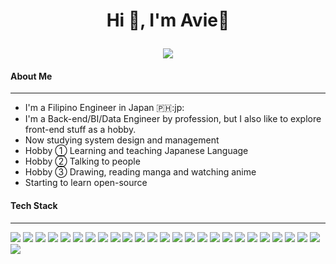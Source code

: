 # <p align = "center" >Hi 👋, I'm Avie:cherry_blossom: </p>
 <p align = "center" ><img src="https://github.com/avie-dev/avie-dev/blob/master/readme_banner.png?raw" /></p>

#### About Me
<hr />
<ul>
  <li> I'm a Filipino Engineer in Japan 🇵🇭:jp: 
  <li> I'm a Back-end/BI/Data Engineer by profession, but I also like to explore front-end stuff as a hobby.</li>
  <li> Now studying system design and management</li>  
  <li> Hobby ① Learning and teaching Japanese Language </li>
  <li> Hobby ② Talking to people </li>
  <li> Hobby ③ Drawing, reading manga and watching anime</li>  
  <li> Starting to learn open-source </li>
</ul>  

#### Tech Stack
<hr/>
<p> <img src="https://img.shields.io/badge/-Python-F9DC3E.svg?logo=python&style=flat">
  <img src="https://img.shields.io/badge/PHP-ccc.svg?logo=php&style=flat">
  <img src="https://img.shields.io/badge/Javascript-276DC3.svg?logo=javascript&style=flat">
  <img src="https://img.shields.io/badge/-CSS3-1572B6.svg?logo=css3&style=flat">
  <img src="https://img.shields.io/badge/-HTML5-333.svg?logo=html5&style=flat">
  <img src="https://img.shields.io/badge/-CakePHP-D3DC43.svg?logo=cakephp&style=flat">
  <img src="https://img.shields.io/badge/-Django-092E20.svg?logo=django&style=flat">
  <img src="https://img.shields.io/badge/-Flask-000000.svg?logo=flask&style=flat">
  <img src="https://img.shields.io/badge/-Bootstrap-563D7C.svg?logo=bootstrap&style=flat">
  <img src="https://img.shields.io/badge/-React-555.svg?logo=react&style=flat">
  <img src="https://img.shields.io/badge/Flutter-02569B?style=for-the-badge&logo=flutter&logoColor=white&style=flat">  
  <img src="https://img.shields.io/badge/-jQuery-0769AD.svg?logo=jquery&style=flat">
  <img src="https://img.shields.io/badge/-Google%20Cloud-EEE.svg?logo=google-cloud&style=flat">
  <img src="https://img.shields.io/badge/MySQL-005C84?style=for-the-badge&logo=mysql&logoColor=white&style=flat">  
  <img src="https://img.shields.io/badge/-GitHub-181717.svg?logo=github&style=flat">
  <img src="https://img.shields.io/badge/-Docker-EEE.svg?logo=docker&style=flat">
  <img src="https://img.shields.io/badge/-Visual%20Studio%20Code-007ACC.svg?logo=visual-studio-code&style=flat">
  <img src="https://img.shields.io/badge/-Vim-019733.svg?logo=vim&style=flat">
  <img src="https://img.shields.io/badge/-Emacs-EEE.svg?logo=spacemacs&style=flat">
  <img src="https://img.shields.io/badge/-Atom-66595C.svg?logo=atom&style=flat">
  <img src="https://img.shields.io/badge/-Xcode-EEE.svg?logo=xcode&style=flat">
  <img src="https://img.shields.io/badge/-intellij%20IDEA-000.svg?logo=intellij-idea&style=flat">
  <img src="https://img.shields.io/badge/-Apache-D22128.svg?logo=apache&style=flat">
  <img src="https://img.shields.io/badge/-Nginx-bfcfcf.svg?logo=nginx&style=flat">  
  <img src="https://img.shields.io/badge/dbt-FF694B?style=for-the-badge&logo=dbt&logoColor=white&style=flat">  
  <img src="https://img.shields.io/badge/Slack-4A154B?style=for-the-badge&logo=slack&logoColor=white&style=flat">
</p>


<!---
#### GitHub Stats 
<hr/>

[![trophy](https://github-profile-trophy.vercel.app/?username=avie-dev&theme=onedark&title=MultiLanguage,Repositories,Commits,PullRequest,Followers)](https://github.com/avie-dev/avie-dev)

<p>
  <a href="https://github.com/avie-dev/avie-dev"><img align="center" src="https://github-readme-stats.vercel.app/api?username=avie-dev&show_icons=true&theme=radical" /></a>
  <a href="https://github.com/avie-dev/avie-dev"><img align="center" src="https://github-readme-stats.vercel.app/api/top-langs/?username=avie-dev&layout=compact&theme=radical" /></a>
</p>

#### Twitter
<hr/>
<p align="left"> <a href="https://twitter.com/aviedev" target="blank"><img src="https://img.shields.io/twitter/follow/aviedev?logo=twitter&style=for-the-badge" alt="aviedev" /></a> </p> -->
